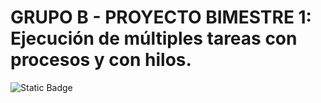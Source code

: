 # **GRUPO B - PROYECTO BIMESTRE 1: Ejecución de múltiples tareas con procesos y con hilos.**
![Static Badge](https://img.shields.io/badge/Facultad%20de%20Ingenier%C3%ADa%20en%20Sistemas-purple?style=for-the-badge)
